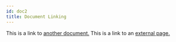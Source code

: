 ```yaml
---
id: doc2
title: Document Linking
---
```


This is a link to [another document.](doc3.md) This is a link to an [external page.](http://www.example.com/)
